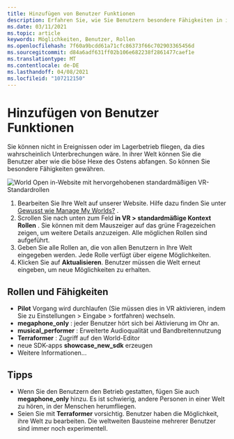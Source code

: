 ```yaml
---
title: Hinzufügen von Benutzer Funktionen
description: Erfahren Sie, wie Sie Benutzern besondere Fähigkeiten in ihren altspacevr-Ereignissen erteilen.
ms.date: 03/11/2021
ms.topic: article
keywords: Möglichkeiten, Benutzer, Rollen
ms.openlocfilehash: 7f60a9bcdd61a71cfc86373f66c702903365456d
ms.sourcegitcommit: d84a6adf631ff02b106e682238f2861477caef1e
ms.translationtype: MT
ms.contentlocale: de-DE
ms.lasthandoff: 04/08/2021
ms.locfileid: "107212150"
---
```

# <a name="adding-user-abilities"></a>Hinzufügen von Benutzer Funktionen

Sie können nicht in Ereignissen oder im Lagerbetrieb fliegen, da dies wahrscheinlich Unterbrechungen wäre. In ihrer Welt können Sie die Benutzer aber wie die böse Hexe des Ostens abfangen. So können Sie besondere Fähigkeiten gewähren.

![World Open in-Website mit hervorgehobenen standardmäßigen VR-Standardrollen](images/contextual_roles.png)

1. Bearbeiten Sie Ihre Welt auf unserer Website. Hilfe dazu finden Sie unter [Gewusst wie Manage My Worlds?](managing-worlds.md) .
2. Scrollen Sie nach unten zum Feld **in VR > standardmäßige Kontext Rollen** . Sie können mit dem Mauszeiger auf das grüne Fragezeichen zeigen, um weitere Details anzuzeigen. Alle möglichen Rollen sind aufgeführt.
3. Geben Sie alle Rollen an, die von allen Benutzern in Ihre Welt eingegeben werden. Jede Rolle verfügt über eigene Möglichkeiten.
4. Klicken Sie auf **Aktualisieren**. Benutzer müssen die Welt erneut eingeben, um neue Möglichkeiten zu erhalten.

## <a name="roles-and-abilities"></a>Rollen und Fähigkeiten

* **Pilot** Vorgang wird durchlaufen (Sie müssen dies in VR aktivieren, indem Sie zu Einstellungen > Eingabe > fortfahren) wechseln.
* **megaphone_only** : jeder Benutzer hört sich bei Aktivierung im Ohr an.
* **musical_performer** : Erweiterte Audioqualität und Bandbreitennutzung
* **Terraformer** : Zugriff auf den World-Editor
* neue SDK-apps **showcase_new_sdk** erzeugen
* Weitere Informationen...

## <a name="tips"></a>Tipps

* Wenn Sie den Benutzern den Betrieb gestatten, fügen Sie auch **megaphone_only** hinzu. Es ist schwierig, andere Personen in einer Welt zu hören, in der Menschen herumfliegen.
* Seien Sie mit **Terraformer** vorsichtig. Benutzer haben die Möglichkeit, ihre Welt zu bearbeiten. Die weltweiten Bausteine mehrerer Benutzer sind immer noch experimentell.
